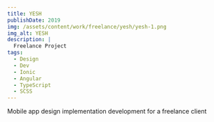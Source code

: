 ```yaml
---
title: YESH
publishDate: 2019
img: /assets/content/work/freelance/yesh/yesh-1.png
img_alt: YESH
description: |
  Freelance Project
tags:
  - Design
  - Dev
  - Ionic
  - Angular
  - TypeScript
  - SCSS
---
```


Mobile app design implementation development for a freelance client


